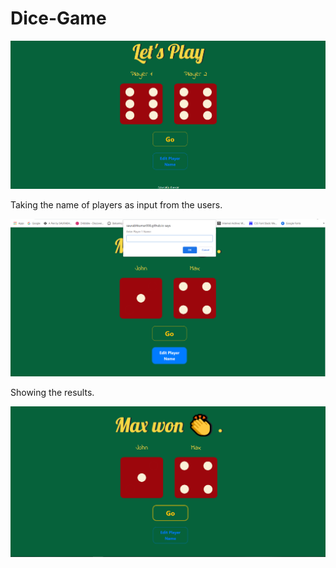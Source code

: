 # Dice-Game

![](preview1.png)

Taking the name of players as input from the users.

![](preview2.png)

Showing the results.

![](preview3.png)
